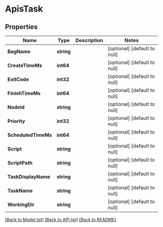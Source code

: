 # ApisTask

## Properties
Name | Type | Description | Notes
------------ | ------------- | ------------- | -------------
**BagName** | **string** |  | [optional] [default to null]
**CreateTimeMs** | **int64** |  | [optional] [default to null]
**ExitCode** | **int32** |  | [optional] [default to null]
**FinishTimeMs** | **int64** |  | [optional] [default to null]
**NodeId** | **string** |  | [optional] [default to null]
**Priority** | **int32** |  | [optional] [default to null]
**ScheduledTimeMs** | **int64** |  | [optional] [default to null]
**Script** | **string** |  | [optional] [default to null]
**ScriptPath** | **string** |  | [optional] [default to null]
**TaskDisplayName** | **string** |  | [optional] [default to null]
**TaskName** | **string** |  | [optional] [default to null]
**WorkingDir** | **string** |  | [optional] [default to null]

[[Back to Model list]](../README.md#documentation-for-models) [[Back to API list]](../README.md#documentation-for-api-endpoints) [[Back to README]](../README.md)

